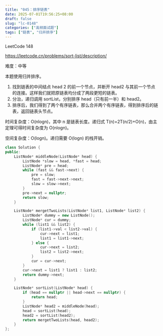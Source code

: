 ```yaml
---
title: "045：排序链表"
date: 2025-07-01T19:56:25+08:00
draft: false
slug: "lc-0148"
categories: ["高频面试题"]
tags: ["链表", "归并排序"]
---
```


LeetCode 148

https://leetcode.cn/problems/sort-list/description/

难度：中等

本题使用归并排序。

1. 找到链表的中间结点 head 2 的前一个节点，并断开 head2 与其前一个节点的连接。这样我们就把原链表均分成了两段更短的链表。
2. 分治，递归调用 sortList，分别排序 head（只有前一半）和 head2。
3. 排序后，我们得到了两个有序链表，那么合并两个有序链表，得到排序后的链表，返回链表头节点。

时间复杂度：O(nlogn)，其中 n 是链表长度。递归式 T(n)=2T(n/2)+O(n)，由主定理可得时间复杂度为 O(nlogn)。

空间复杂度：O(logn)。递归需要 O(logn) 的栈开销。

<!--more-->

```cpp
class Solution {
public:
    ListNode* middleNode(ListNode* head) {
        ListNode *slow = head, *fast = head;
        ListNode* pre = head;
        while (fast && fast->next) {
            pre = slow;
            fast = fast->next->next;
            slow = slow->next;
        }
        pre->next = nullptr;
        return slow;
    }

    ListNode* mergetTwoLists(ListNode* list1, ListNode* list2) {
        ListNode* dummy = new ListNode();
        ListNode* cur = dummy;
        while (list1 && list2) {
            if (list1->val < list2->val) {
                cur->next = list1;
                list1 = list1->next;
            } else {
                cur->next = list2;
                list2 = list2->next;
            }
            cur = cur->next;
        }
        cur->next = list1 ? list1 : list2;
        return dummy->next;
    }

    ListNode* sortList(ListNode* head) {
        if (head == nullptr || head->next == nullptr) {
            return head;
        }
        ListNode* head2 = middleNode(head);
        head = sortList(head);
        head2 = sortList(head2);
        return mergetTwoLists(head, head2);
    }
};
```

